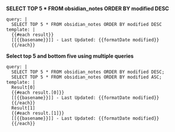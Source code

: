 
**SELECT TOP 5 * FROM obsidian_notes ORDER BY modified DESC**
```qatt
query: |
  SELECT TOP 5 * FROM obsidian_notes ORDER BY modified DESC
template: |
  {{#each result}}
  [[{{basename}}]] - Last Updated: {{formatDate modified}}
  {{/each}}
```

**Select top 5 and bottom five using multiple queries**
```qatt
query: |
  SELECT TOP 5 * FROM obsidian_notes ORDER BY modified DESC;
  SELECT TOP 5 * FROM obsidian_notes ORDER BY modified ASC;
template: |
  Result[0]
  {{#each result.[0]}}
  [[{{basename}}]] - Last Updated: {{formatDate modified}}
  {{/each}}
  Result[1]
  {{#each result.[1]}}
  [[{{basename}}]] - Last Updated: {{formatDate modified}}
  {{/each}}  
```











